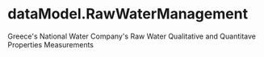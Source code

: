 # dataModel.RawWaterManagement
Greece's National Water Company's Raw Water Qualitative and Quantitave Properties Measurements
